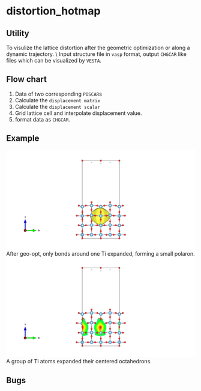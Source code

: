 # distortion_hotmap
## Utility
To visulize the lattice distortion after the geometric optimization or along a dynamic trajectory. \\
Input structure file in `vasp` format, output `CHGCAR` like files which can be visualized by `VESTA`.

## Flow chart
1. Data of two corresponding `POSCAR`s
2. Calculate the `displacement matrix`
3. Calculate the `displacement scalar`
4. Grid lattice cell and interpolate displacement value.
5. format data as `CHGCAR`.

## Example
![local distortion](local.jpg)
After geo-opt, only bonds around one Ti expanded, forming a small polaron.
![delocal distortion](delocal.jpg)
A group of Ti atoms expanded their centered octahedrons.

## Bugs
